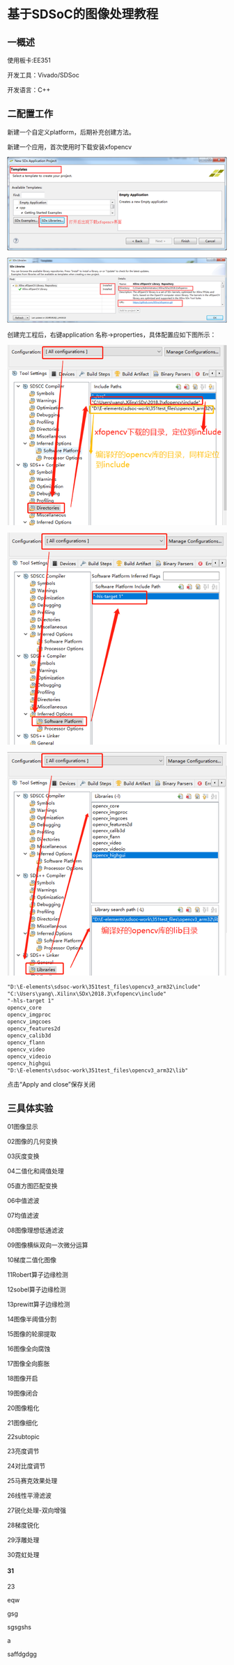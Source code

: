 # 基于SDSoC的图像处理教程

## 一概述

使用板卡:EE351

开发工具：Vivado/SDSoc

开发语言：C++

## 二配置工作

新建一个自定义platform，后期补充创建方法。

新建一个应用，首次使用时下载安装xfopencv

![1556172471612](基于SDSoC的图像处理教程.assets/1556172471612.png)

![1556172460883](基于SDSoC的图像处理教程.assets/1556172460883.png)

创建完工程后，右键application 名称->properties，具体配置应如下图所示：

![1556173942056](基于SDSoC的图像处理教程.assets/1556173942056.png)

![1556173268445](基于SDSoC的图像处理教程.assets/1556173268445.png)

![1556174762563](基于SDSoC的图像处理教程.assets/1556174762563.png)

```
"D:\E-elements\sdsoc-work\351test_files\opencv3_arm32\include"
"C:\Users\yang\.Xilinx\SDx\2018.3\xfopencv\include"
"-hls-target 1"
opencv_core
opencv_imgproc
opencv_imgcoes
opencv_features2d
opencv_calib3d
opencv_flann
opencv_video
opencv_videoio
opencv_highgui
"D:\E-elements\sdsoc-work\351test_files\opencv3_arm32\lib"
```

点击“Apply and close”保存关闭

## 三具体实验

01图像显示

02图像的几何变换

03灰度变换

04二值化和阈值处理

05直方图匹配变换

06中值滤波

07均值滤波

08图像理想低通滤波

09图像横纵双向一次微分运算

10梯度二值化图像

11Robert算子边缘检测

12sobel算子边缘检测

13prewitt算子边缘检测

14图像半阈值分割

15图像的轮廓提取

16图像全向腐蚀

17图像全向膨胀

18图像开启

19图像闭合

20图像粗化

21图像细化

22subtopic

23亮度调节

24对比度调节

25马赛克效果处理

26线性平滑滤波

27锐化处理-双向增强

28梯度锐化

29浮雕处理

30霓虹处理

#### 31

23

eqw

gsg

sgsgshs

a

saffdgdgg







